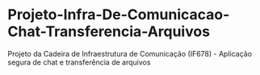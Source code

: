 # Projeto-Infra-De-Comunicacao-Chat-Transferencia-Arquivos
Projeto da Cadeira de Infraestrutura de Comunicação (IF678) - Aplicação segura de chat e transferência de arquivos
